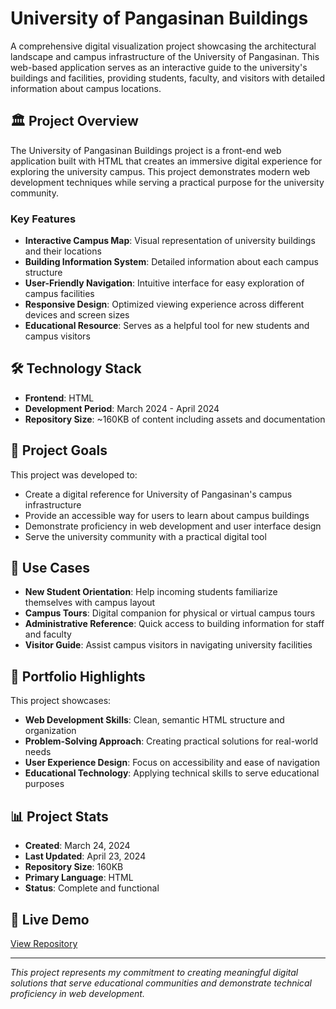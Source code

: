 # University of Pangasinan Buildings

A comprehensive digital visualization project showcasing the architectural landscape and campus infrastructure of the University of Pangasinan. This web-based application serves as an interactive guide to the university's buildings and facilities, providing students, faculty, and visitors with detailed information about campus locations.

## 🏛️ Project Overview

The University of Pangasinan Buildings project is a front-end web application built with HTML that creates an immersive digital experience for exploring the university campus. This project demonstrates modern web development techniques while serving a practical purpose for the university community.

### Key Features

- **Interactive Campus Map**: Visual representation of university buildings and their locations
- **Building Information System**: Detailed information about each campus structure
- **User-Friendly Navigation**: Intuitive interface for easy exploration of campus facilities
- **Responsive Design**: Optimized viewing experience across different devices and screen sizes
- **Educational Resource**: Serves as a helpful tool for new students and campus visitors

## 🛠️ Technology Stack

- **Frontend**: HTML
- **Development Period**: March 2024 - April 2024
- **Repository Size**: ~160KB of content including assets and documentation

## 🎯 Project Goals

This project was developed to:
- Create a digital reference for University of Pangasinan's campus infrastructure
- Provide an accessible way for users to learn about campus buildings
- Demonstrate proficiency in web development and user interface design
- Serve the university community with a practical digital tool

## 📱 Use Cases

- **New Student Orientation**: Help incoming students familiarize themselves with campus layout
- **Campus Tours**: Digital companion for physical or virtual campus tours
- **Administrative Reference**: Quick access to building information for staff and faculty
- **Visitor Guide**: Assist campus visitors in navigating university facilities

## 🚀 Portfolio Highlights

This project showcases:
- **Web Development Skills**: Clean, semantic HTML structure and organization
- **Problem-Solving Approach**: Creating practical solutions for real-world needs
- **User Experience Design**: Focus on accessibility and ease of navigation
- **Educational Technology**: Applying technical skills to serve educational purposes

## 📊 Project Stats

- **Created**: March 24, 2024
- **Last Updated**: April 23, 2024
- **Repository Size**: 160KB
- **Primary Language**: HTML
- **Status**: Complete and functional

## 🔗 Live Demo

[View Repository](https://github.com/justinmcneal/University-of-Pangasinan-Buildings)

---

*This project represents my commitment to creating meaningful digital solutions that serve educational communities and demonstrate technical proficiency in web development.*
